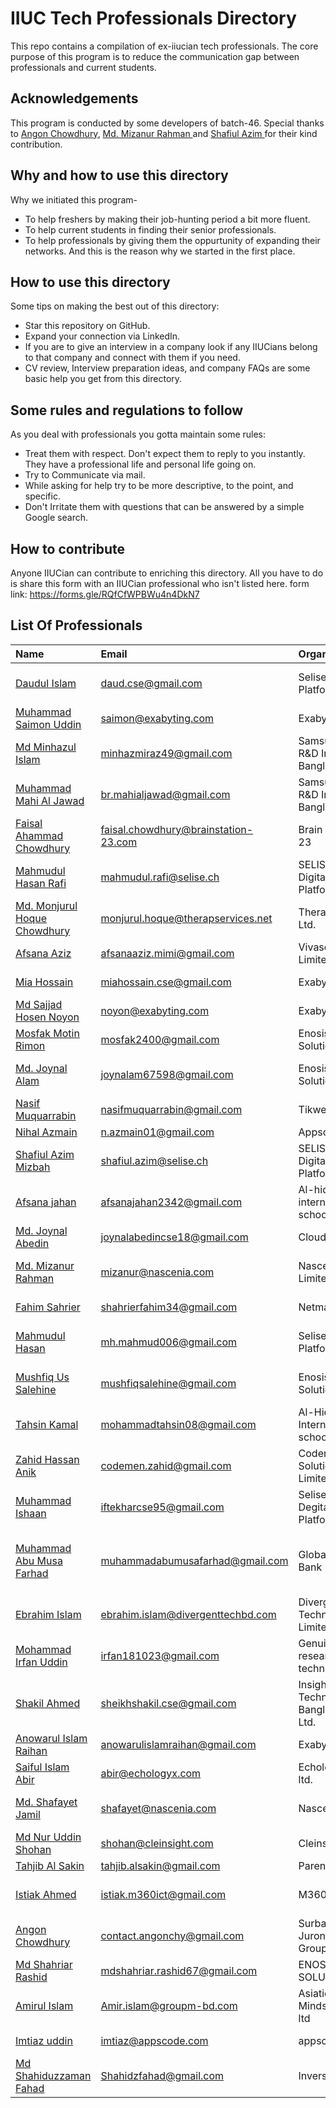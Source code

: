 # IIUC Tech Professionals Directory
This repo contains a compilation of ex-iiucian tech professionals. The core purpose of this program is to reduce the communication gap between professionals and current students.

## Acknowledgements
This program is conducted by some developers of batch-46. Special thanks to [Angon Chowdhury](https://www.linkedin.com/in/angon-chowdhury/), [Md. Mizanur Rahman ](https://www.linkedin.com/in/mizanur0711) and [Shafiul Azim ](https://www.linkedin.com/in/shafiul-azim-522b53210/) for their kind contribution. 

## Why and how to use this directory
Why we initiated this program-
 - To help freshers by making their job-hunting period a bit more fluent.
 - To help current students in finding their senior professionals.
 - To help professionals by giving them the oppurtunity of expanding their networks. And this is the reason why we started in the first place.

## How to use this directory
Some tips on making the best out of this directory: 
 - Star this repository on GitHub.
 - Expand your connection via LinkedIn.
 - If you are to give an interview in a company look if any IIUCians belong to that company and connect with them if you need.
 - CV review, Interview preparation ideas, and company FAQs are some basic help you get from this directory.

## Some rules and regulations to follow
As you deal with professionals you gotta maintain some rules: 
 - Treat them with respect. Don't expect them to reply to you instantly. They have a professional life and personal life going on.
 - Try to Communicate via mail. 
 - While asking for help try to be more descriptive, to the point, and specific. 
 - Don't Irritate them with questions that can be answered by a simple Google search.



 ## How to contribute
Anyone IIUCian can contribute to enriching this directory. All you have to do is share this form with an IIUCian professional who isn't listed here. 
form link: https://forms.gle/RQfCfWPBWu4n4DkN7

 ## List Of Professionals

|  Name                   | Email                                | Organization                         | Designation                                         |   Batch |
|:---------------------------|:-------------------------------------|:-------------------------------------|:----------------------------------------------------|--------:|
| [Daudul Islam](https://www.linkedin.com/in/daudul-islam-daud-39086ab3)               | daud.cse@gmail.com                   | Selise Digital Platforms             | Senior Software Engineer                            |      26 |
| [Muhammad Saimon Uddin](https://www.linkedin.com/in/saimon-storm/)                   | saimon@exabyting.com                 | Exabyting                            | Software Engineer                                   |      40 |
| [Md Minhazul Islam](http://linkedin.com/in/minhazmiraz)                              | minhazmiraz49@gmail.com              | Samsung R&D Institute Bangladesh     | Lead Engineer                                       |      40 |
| [Muhammad Mahi Al Jawad](https://www.linkedin.com/in/mahi-al-jawad)                  | br.mahialjawad@gmail.com             | Samsung R&D Institute Bangladesh     | Senior Software Engineer                            |      41 |
| [Faisal Ahammad Chowdhury](https://www.linkedin.com/in/faisal-ahmmad-chowdhury/)     | faisal.chowdhury@brainstation-23.com | Brain Station 23                     | Software Engineer                                   |      42 |
| [Mahmudul Hasan Rafi](https://bd.linkedin.com/in/mahmudulrafi)                       | mahmudul.rafi@selise.ch              | SELISE Digital Platform              | Software Engineer                                   |      43 |
| [Md. Monjurul Hoque Chowdhury](https://www.linkedin.com/in/monjurul0007/)            | monjurul.hoque@therapservices.net    | Therap BD Ltd.                       | Software Engineer I                                 |      44 |
| [Afsana Aziz](https://www.linkedin.com/me?trk=p_mwlite_feed_updates-secondary_nav)   | afsanaaziz.mimi@gmail.com            | Vivasoft Limited                     | Software Engineer                                   |      44 |
| [Mia Hossain](https://www.linkedin.com/in/mia-hossain-423a0117b)                     | miahossain.cse@gmail.com             | Exabyting                            | Software Engineer                                   |      44 |
| [Md Sajjad Hosen Noyon](https://www.linkedin.com/in/noyon31/)                        | noyon@exabyting.com                  | Exabyting                            | Software Engineer                                   |      44 |
| [Mosfak Motin Rimon](https://www.linkedin.com/in/mosfak/)                            | mosfak2400@gmail.com                 | Enosis Solutions                     | Software Engineer                                   |      44 |
| [Md. Joynal Alam](https://www.linkedin.com/in/md-joynal-alam-a34b30202/)             | joynalam67598@gmail.com              | Enosis Solutions                     | Software Engineer - L2                              |      45 |
| [Nasif Muquarrabin](https://www.linkedin.com/in/nasif-m-59054292)                    | nasifmuquarrabin@gmail.com           | Tikweb                               | Software Engineer                                   |      45 |
| [Nihal Azmain ](bd.linkedin.com/in/nihalazmain)                                      | n.azmain01@gmail.com                 | Appscode                             | SWE                                                 |      46 |
| [Shafiul Azim Mizbah](https://www.linkedin.com/in/shafiul-azim-522b53210)            | shafiul.azim@selise.ch               | SELISE Digital Platforms             | Software Engineer                                   |      46 |
| [Afsana jahan](https://www.linkedin.com/in/afsana-jahan-b49aa3277)                   | afsanajahan2342@gmail.com            | Al-hidaayah international school     | Assistant Teacher (IT Department)                   |      46 |
| [Md. Joynal Abedin](https://www.linkedin.com/in/md-joynal-abedin-594b50211/)         | joynalabedincse18@gmail.com          | Cloudify                             | Javascript Developer                                |      46 |
| [Md. Mizanur Rahman ](https://www.linkedin.com/in/mizanur0711)                       | mizanur@nascenia.com                 | Nascenia Limited                     | Junior Software Engineer                            |      46 |
| [Fahim Sahrier](https://www.linkedin.com/in/shahrier8270)                            | shahrierfahim34@gmail.com            | Netmark                              | Software Engineer                                   |      46 |
| [Mahmudul Hasan](https://www.linkedin.com/in/mahmudul-hasan-mamun-ba6654164)         | mh.mahmud006@gmail.com               | Selise Digital Platforms             | Software Engineer Intern                            |      46 |
| [Mushfiq Us Salehine](https://www.linkedin.com/in/mushfiq-salehine-427091174/)       | mushfiqsalehine@gmail.com            | Enosis Solution                      | Software Engineer level-2                           |      46 |
| [Tahsin Kamal](nan)                                                                  | mohammadtahsin08@gmail.com           | Al-Hidaayah International school     | Assistant Teacher                                   |      46 |
| [Zahid Hassan Anik](nan)                                                             | codemen.zahid@gmail.com              | Codemen Solutions Limited            | Associate Software Engineer                         |      46 |
| [Muhammad Ishaan](https://www.linkedin.com/in/muhammad-iftekhar-ul-alam-b64533221/)  | iftekharcse95@gmail.com              | Selise Degital Platforms             | Junior software engineer                            |      46 |
| [Muhammad Abu Musa Farhad ](nan)                                                     | muhammadabumusafarhad@gmail.com      | Global Islami Bank                   | Assistant Office of Information Technology Division |      46 |
| [Ebrahim Islam](https://www.linkedin.com/in/ebrahim-islam-2b6b33215/)                | ebrahim.islam@divergenttechbd.com    | Divergent Technologies Limited       | Junior Software Engineer                            |      46 |
| [Mohammad Irfan Uddin ](https://www.linkedin.com/in/irfan-uddin-4014921b3)           | irfan181023@gmail.com                | Genuine research & technology        | JSE                                                 |      46 |
| [Shakil Ahmed](https://www.linkedin.com/in/sheikhshakil)                             | sheikhshakil.cse@gmail.com           | Insightin Technology Bangladesh Ltd. | SWE                                                 |      46 |
| [Anowarul Islam Raihan](https://www.linkedin.com/in/anowarul-islam-raihan-85bb17160) | anowarulislamraihan@gmail.com        | Exabyte Ltd                          | TSE                                                 |      46 |
| [Saiful Islam Abir](https://bd.linkedin.com/in/saiful-islam-abir-b824ba204)          | abir@echologyx.com                   | Echologyx ltd.                       | Software Engineer                                   |      46 |
| [Md. Shafayet Jamil ](https://www.linkedin.com/in/shafayetemon)                      | shafayet@nascenia.com                | Nascenia                             | Junior Software Engineer                            |      46 |
| [Md Nur Uddin Shohan ](https://www.linkedin.com/in/nur-uddin-shohan/)                | shohan@cleinsight.com                | Cleinsight                           | Software Engineer                                   |      46 |
| [Tahjib Al Sakin](https://linkedin.com/in/ta-sakin)                                  | tahjib.alsakin@gmail.com             | Parentheses                          | SDE                                                 |      46 |
| [Istiak Ahmed ](https://www.linkedin.com/in/istiak-ahmed-857b92226)                  | istiak.m360ict@gmail.com             | M360 ICT                             | Junior Software Developer                           |      46 |
| [Angon Chowdhury](https://www.linkedin.com/in/angon-chowdhury/)                      | contact.angonchy@gmail.com           | Surbana Jurong Group                 | Junior Software Engineer                            |      46 |
| [Md Shahriar Rashid](https://www.linkedin.com/in/md-shahriar-rashid-288367235/)      | mdshahriar.rashid67@gmail.com        | ENOSIS SOLUTIONS                     | Software Engineer                                   |      47 |
| [Amirul Islam ](https://www.linkedin.com/in/amirul-islam-tajbid)                     | Amir.islam@groupm-bd.com             | Asiatic Mindshare ltd                | Software Developer                                  |      47 |
| [Imtiaz uddin](linkedin.com/in/imtiaz-uddin-849a881b3)                               | imtiaz@appscode.com                  | appscode ltd                         | software engineer                                   |      47 |
| [Md Shahiduzzaman Fahad](https://www.linkedin.com/in/shzfahad)                        | Shahidzfahad@gmail.com               | Inverse.AI                           | Software Engineer                                   |      48 |
